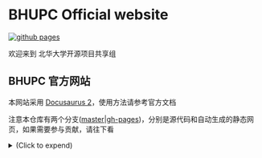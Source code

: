 # BHUPC Official website

[![github pages](https://github.com/ruixi-rebirth/ruixi-rebirth.github.io/actions/workflows/gh_pages.yml/badge.svg)](https://github.com/ruixi-rebirth/ruixi-rebirth.github.io/actions/workflows/documentation.yml)

欢迎来到 北华大学开源项目共享组

## BHUPC 官方网站

本网站采用 [Docusaurus 2](https://docusaurus.io/)，使用方法请参考官方文档

注意本仓库有两个分支([master](https://github.com/BHUPC90/BHUPC90.github.io/tree/master)|[gh-pages](https://github.com/BHUPC90/BHUPC90.github.io/tree/gh-pages))，分别是源代码和自动生成的静态网页，如果需要参与贡献，请往下看


<details>
<summary><b></b> <span style="font-size:14px;">(Click to expend) </span> </summary>

### 依赖
- yarn

### 开始
1. 在 Github 上 fork https://github.com/BHUPC90/BHUPC90.github.io 到自己账户下
2. git clone https://github.com/<你的用户名>/BHUPC90.github.io.git --branch=master --depth=1 
3. 进入该项目里
```bash
$ cd BHUPC90.github.io
```
4. 调试
```bash
#此命令启动本地开发服务器,默认情况下,浏览器窗口将在 http://localhost:3000 打开,即时渲染
$ yarn && yarn run start 
```
5. 构建
```bash
#内容将在build目录中，可以复制到任何静态文件托管服务
$ yarn build
```
6. 将该项目推送到Github
```
git push -u origin master
```
7. 发起 Pr
</details>
